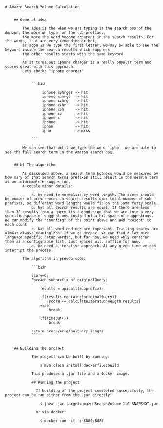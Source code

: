     
    # Amazon Search Volume Calculation   
    
      
        ## General idea
        
            The idea is the when we are typing in the search box of the Amazon, the more we type for the sub-prefixes,
            the more the word become apparent in the search results. For the words, that are very demanding or hot, 
            as soon as we type the first letter, we may be able to see the keyword inside the search results which suppress
            the other results starts with the same keyword.    
            
            As it turns out iphone charger is a really popular term and scores great with this approach.  
            Lets check: "iphone charger"  
            
        
                ```bash  
                     
                     iphone cahrger -> hit  
                     iphone cahrge  -> hit  
                     iphone cahrg   -> hit  
                     iphone cahr    -> hit   
                     iphone cah     -> hit  
                     iphone ca      -> hit  
                     iphone c       -> hit  
                     iphone         -> hit  
                     iphon          -> hit  
                     ipho           -> miss  
                    
                ```  
        
            We can see that until we type the word `ipho`, we are able to see the full search term in the Amazon search box.  
          
          
        ## b) The algorithm
          
            As discussed above, a search term hotness would be measured by how many of that search terms prefixes still result in the search term as an autocomplete suggestion.  
            A couple minor details:  
            
                a. We need to normalize by word length. The score should be number of occurrences in search results over total number of sub-prefixes, so different word lengths would fit on the same fuzzy scale.  
                b. Not all search results are equal. If there are less then 10 results from a query its a good sign that we are into a very specific space of suggestions instead of a hot space of suggestions. We can modify the "counting" of the point above and add "weight" to each count  
                c. Not all word endings are important. Trailing spaces are almost always meaningless. If we go deeper, we can find a lot more language specific "stop words", but for now, we need only consider them as a configurable list. Just spaces will suffice for now.  
                d. We need a iterative approach. At any given time we can interrupt the process.  
              
            The algorithm in pseudo-code:  
                
                ```bash
                  
                score=0;  
                Foreach subprefix of originalQuery:  
                    
                    results = apicall(subprefix); 
                    
                    if(results.contains(originalQuery))
                        score += calculateIterationWeigth(results)  
                    else  
                        break;  

                    if(timeOut())  
                        break;    
                    
                return score/originalQuery.length  
                ```  
    
       
        ## Building the project  
                  
                The project can be built by running:
                  
                    $ mvn clean install dockerfile:build 
                   
                This produces a .jar file and a docker image.  
              
                ## Running the project  
                  
                  If building of the project completed successfully, the project can be run either from the .jar directly:  
                   
                    $ java -jar target/amazonSearchVolume-1.0-SNAPSHOT.jar  
                 
                  or via docker:
                   
                    $ docker run -it -p 8080:8080  